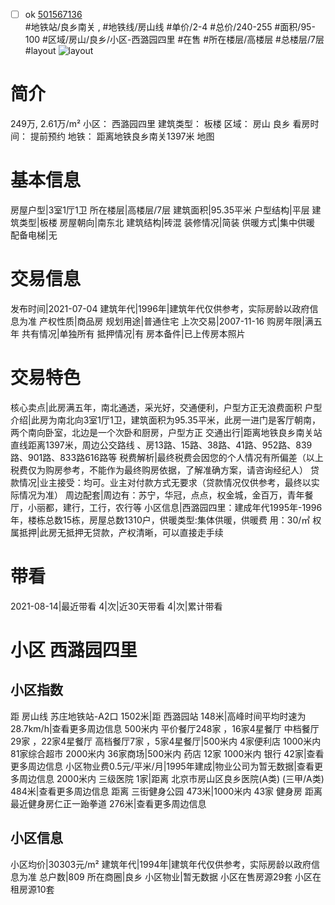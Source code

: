 - [ ] ok [501567136](https://bj.5i5j.com/ershoufang/501567136.html)  
 #地铁站/良乡南关 ,  #地铁线/房山线
#单价/2-4 #总价/240-255 #面积/95-100   #区域/房山/良乡/小区-西潞园四里 #在售 #所在楼层/高楼层 #总楼层/7层 #layout 
![layout](http://image2a.5i5j.com/scm/HOUSE_CUSTOMER/d97b96fafeff4a9f9385a26ea832a38a.jpg_P5.jpg) 
# 简介 
 249万,  2.61万/m² 
小区： 西潞园四里
建筑类型： 板楼
区域： 房山 良乡
看房时间： 提前预约
地铁： 距离地铁良乡南关1397米 地图
# 基本信息 
 房屋户型|3室1厅1卫
所在楼层|高楼层/7层
建筑面积|95.35平米
户型结构|平层
建筑类型|板楼
房屋朝向|南东北
建筑结构|砖混
装修情况|简装
供暖方式|集中供暖
配备电梯|无
# 交易信息 
 发布时间|2021-07-04
建筑年代|1996年|建筑年代仅供参考，实际房龄以政府信息为准
产权性质|商品房
规划用途|普通住宅
上次交易|2007-11-16
购房年限|满五年
共有情况|单独所有
抵押情况|有
房本备件|已上传房本照片
# 交易特色 
 核心卖点|此房满五年，南北通透，采光好，交通便利，户型方正无浪费面积
户型介绍|此房为南北向3室1厅1卫，建筑面积为95.35平米，此房一进门是客厅朝南，两个南向卧室，北边是一个次卧和厨房，户型方正
交通出行|距离地铁良乡南关站直线距离1397米，周边公交路线 、房13路、15路、38路、41路、952路、839路、901路、833路616路等
税费解析|最终税费会因您的个人情况有所偏差（以上税费仅为购房参考，不能作为最终购房依据，了解准确方案，请咨询经纪人）
贷款情况|业主接受：均可。业主对付款方式无要求（贷款情况仅供参考，最终以实际情况为准）
周边配套|周边有：苏宁，华冠，点点，权金城，金百万，青年餐厅，小丽都，建行，工行，农行等
小区信息|西潞园四里：建成年代1995年-1996年，楼栋总数15栋，房屋总数1310户，供暖类型:集体供暖，供暖费 用：30/㎡
权属抵押|此房无抵押无贷款，产权清晰，可以直接走手续
# 带看 
 2021-08-14|最近带看	 4|次|近30天带看	 4|次|累计带看
# 小区 西潞园四里
## 小区指数 
 距 房山线 苏庄地铁站-A2口 1502米|距 西潞园站 148米|高峰时间平均时速为28.7km/h|查看更多周边信息
500米内 平价餐厅248家 ，16家4星餐厅
中档餐厅29家 ，22家4星餐厅
高档餐厅7家 ，5家4星餐厅|500米内 4家便利店
1000米内 81家综合超市
2000米内 36家商场|500米内 药店 12家
1000米内 银行 42家|查看更多周边信息
小区物业费0.5元/平米/月|1995年建成|物业公司为暂无数据|查看更多周边信息
2000米内 三级医院 1家|距离 北京市房山区良乡医院(A类) (三甲/A类) 484米|查看更多周边信息
距离 三街健身公园 473米|1000米内 43家 健身房
距离最近健身房仁正一跆拳道 276米|查看更多周边信息
## 小区信息 
 小区均价|30303元/m²
建筑年代|1994年|建筑年代仅供参考，实际房龄以政府信息为准
总户数|809
所在商圈|良乡
小区物业|暂无数据
小区在售房源29套
小区在租房源10套
